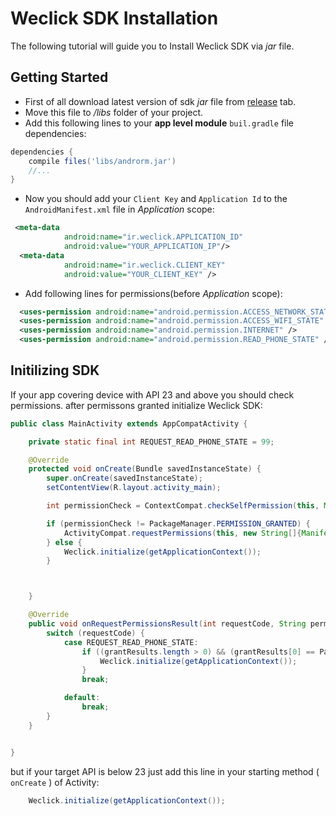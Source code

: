 # Weclick SDK Installation

The following tutorial will guide you to Install Weclick SDK via *jar* file.

## Getting Started

* First of all download latest version of sdk *jar* file from [release](https://github.com/weclick-ir/Weclick_SDK_sample/releases) tab.
* Move this file to */libs* folder of your project.
* Add this following lines to your **app level module** `buil.gradle` file dependencies:

```gradle
dependencies {
    compile files('libs/androrm.jar')
    //...
}
```
* Now you should add your `Client Key` and `Application Id` to the `AndroidManifest.xml` file in *Application* scope:

```xml
 <meta-data
            android:name="ir.weclick.APPLICATION_ID"
            android:value="YOUR_APPLICATION_IP"/>
  <meta-data
            android:name="ir.weclick.CLIENT_KEY"
            android:value="YOUR_CLIENT_KEY" />
 ```
* Add following lines for permissions(before *Application* scope):

```xml
  <uses-permission android:name="android.permission.ACCESS_NETWORK_STATE" />
  <uses-permission android:name="android.permission.ACCESS_WIFI_STATE" />
  <uses-permission android:name="android.permission.INTERNET" />
  <uses-permission android:name="android.permission.READ_PHONE_STATE" />
```

## Initilizing SDK

If your app covering device with API 23 and above you should check permissions. after permissons granted initialize Weclick SDK:

```java
public class MainActivity extends AppCompatActivity {

    private static final int REQUEST_READ_PHONE_STATE = 99;

    @Override
    protected void onCreate(Bundle savedInstanceState) {
        super.onCreate(savedInstanceState);
        setContentView(R.layout.activity_main);

        int permissionCheck = ContextCompat.checkSelfPermission(this, Manifest.permission.READ_PHONE_STATE);

        if (permissionCheck != PackageManager.PERMISSION_GRANTED) {
            ActivityCompat.requestPermissions(this, new String[]{Manifest.permission.READ_PHONE_STATE}, REQUEST_READ_PHONE_STATE);
        } else {
            Weclick.initialize(getApplicationContext());
        }



    }

    @Override
    public void onRequestPermissionsResult(int requestCode, String permissions[], int[] grantResults) {
        switch (requestCode) {
            case REQUEST_READ_PHONE_STATE:
                if ((grantResults.length > 0) && (grantResults[0] == PackageManager.PERMISSION_GRANTED)) {
                    Weclick.initialize(getApplicationContext());
                }
                break;

            default:
                break;
        }
    }


}
```

but if your target API is below 23 just add this line in your starting method ( `onCreate`  ) of Activity:

```java
    Weclick.initialize(getApplicationContext());

```

